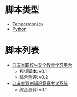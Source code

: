 # 脚本类型
- [Tampermonkey](https://www.tampermonkey.net/)
- [Python](https://www.python.org/)

# 脚本列表
- [江苏省职校生安全教育学习平台](https://aq.fhmooc.com/)
    - 视频脚本: v0.1
    - 综合测评: v0.2
- [江苏省双创知识竞赛考试系统](http://218.94.132.148/)
    - 综合测评: v0.1
